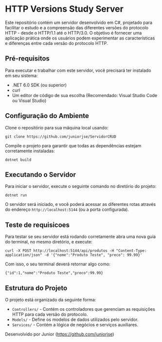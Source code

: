 # HTTP Versions Study Server

Este repositório contém um servidor desenvolvido em C#, projetado para facilitar o estudo e a compreensão das diferentes versões do protocolo HTTP - desde o HTTP/1.1 até o HTTP/3.0. O objetivo é fornecer uma aplicação prática onde os usuários podem experimentar as características e diferenças entre cada versão do protocolo HTTP.

## Pré-requisitos

Para executar e trabalhar com este servidor, você precisará ter instalado em seu sistema:

- .NET 6.0 SDK (ou superior)
- curl
- Um editor de código de sua escolha (Recomendado: Visual Studio Code ou Visual Studio)

## Configuração do Ambiente

Clone o repositório para sua máquina local usando:

    git clone https://github.com/juniorjse/ServidorCRUD

Compile o projeto para garantir que todas as dependências estejam corretamente instaladas:

    dotnet build


## Executando o Servidor

Para iniciar o servidor, execute o seguinte comando no diretório do projeto:

    dotnet run


O servidor será iniciado, e você poderá acessar as diferentes rotas através do endereço `http://localhost:5144` (ou a porta configurada).

## Teste de requisicoes

Para testar se seu servidor está rodando corretamente abra uma nova guia do terminal, no mesmo diretório, e execute:

    curl -X POST http://localhost:5144/api/produtos -H "Content-Type: application/json" -d '{"nome":"Produto Teste", "preco": 99.99}'


Com isso, o seu terminal deverá retornar algo como:

    {"id":1,"nome":"Produto Teste","preco":99.99}


## Estrutura do Projeto

O projeto está organizado da seguinte forma:

- `Controllers/` - Contém os controladores que gerenciam as requisições HTTP para cada versão do protocolo.
- `Models/` - Define os modelos de dados utilizados pelo servidor.
- `Services/` - Contém a lógica de negócios e serviços auxiliares.

Desenvolvido por Junior (https://github.com/juniorjse)
